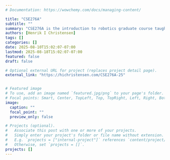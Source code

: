 ```yaml
---
# Documentation: https://wowchemy.com/docs/managing-content/

title: "CSE276A"
subtitle: ""
summary: "CSE276A is the introduction to robotics graduate course taught in the CSE department at UCSD. The course is taught Fall Quarters Tuesdays and Thursdays 12:30-1:50 PM. Details about the course is available [here](https://hichristensen.com/CSE276A-25)"
authors: [Henrik I Christensen]
tags: []
categories: []
date: 2025-08-10T15:02:07-07:00
lastmod: 2025-08-18T15:02:07-07:00
featured: false
draft: false

# Optional external URL for project (replaces project detail page).
external_link: "https://hichristensen.com/CSE276A-25"


# Featured image
# To use, add an image named `featured.jpg/png` to your page's folder.
# Focal points: Smart, Center, TopLeft, Top, TopRight, Left, Right, BottomLeft, Bottom, BottomRight.
image:
  caption: ""
  focal_point: ""
  preview_only: false

# Projects (optional).
#   Associate this post with one or more of your projects.
#   Simply enter your project's folder or file name without extension.
#   E.g. `projects = ["internal-project"]` references `content/project/deep-learning/index.md`.
#   Otherwise, set `projects = []`.
projects: []
---
```

